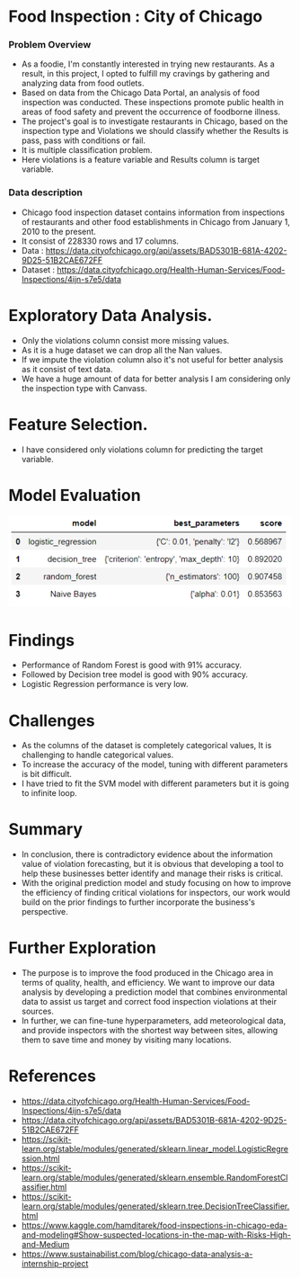 # Food Inspection : City of Chicago

### Problem Overview
- As a foodie, I'm constantly interested in trying new restaurants. As a result, in this project, I opted to fulfill my cravings by gathering and analyzing data from food outlets.   
- Based on data from the Chicago Data Portal, an analysis of food inspection was conducted. These inspections promote public health in areas of food safety and prevent the occurrence of foodborne illness.  
- The project's goal is to investigate restaurants in Chicago, based on the inspection type and Violations we should classify whether the Results is pass, pass with conditions or fail.  
- It is multiple classification problem.  
- Here violations is a feature variable and Results column is target variable.  

### Data description
- Chicago food inspection dataset contains information from inspections of restaurants and other food establishments in Chicago from January 1, 2010 to the present.
- It consist of 228330 rows and 17 columns.  
- Data : https://data.cityofchicago.org/api/assets/BAD5301B-681A-4202-9D25-51B2CAE672FF
- Dataset : https://data.cityofchicago.org/Health-Human-Services/Food-Inspections/4ijn-s7e5/data

# Exploratory Data Analysis.
- Only the violations column consist more missing values.
- As it is a huge dataset we can drop all the Nan values.
- If we impute the violation column also it's not useful for better analysis as it consist of text data.
- We have a huge amount of data for better analysis I am considering only the inspection type with Canvass.

# Feature Selection.
- I have considered only violations column for predicting the target variable.
 
# Model Evaluation
![](https://github.com/ranjith1114/Food_Inspections_Chicago/blob/main/images/Capture.PNG)

# Findings
- Performance of Random Forest is good with 91% accuracy.  
- Followed by Decision tree model is good with 90% accuracy.  
- Logistic Regression performance is very low.  

# Challenges
- As the columns of the dataset is completely categorical values, It is challenging to handle categorical values.  
- To increase the accuracy of the model, tuning with different parameters is bit difficult.  
- I have tried to fit the SVM model with different parameters but it is going to infinite loop.  

# Summary
- In conclusion, there is contradictory evidence about the information value of violation forecasting, but it is obvious that developing a tool to help these businesses better identify and manage their risks is critical.  
- With the original prediction model and study focusing on how to improve the efficiency of finding critical violations for inspectors, our work would build on the prior findings to further incorporate the business's perspective.  



# Further Exploration
- The purpose is to improve the food produced in the Chicago area in terms of quality, health, and efficiency. We want to improve our data analysis by developing a prediction model that combines environmental data to assist us target and correct food inspection violations at their sources.  
- In further, we can fine-tune hyperparameters, add meteorological data, and provide inspectors with the shortest way between sites, allowing them to save time and money by visiting many locations.

# References
- https://data.cityofchicago.org/Health-Human-Services/Food-Inspections/4ijn-s7e5/data
- https://data.cityofchicago.org/api/assets/BAD5301B-681A-4202-9D25-51B2CAE672FF
- https://scikit-learn.org/stable/modules/generated/sklearn.linear_model.LogisticRegression.html
- https://scikit-learn.org/stable/modules/generated/sklearn.ensemble.RandomForestClassifier.html
- https://scikit-learn.org/stable/modules/generated/sklearn.tree.DecisionTreeClassifier.html
- https://www.kaggle.com/hamditarek/food-inspections-in-chicago-eda-and-modeling#Show-suspected-locations-in-the-map-with-Risks-High-and-Medium
- https://www.sustainabilist.com/blog/chicago-data-analysis-a-internship-project  
